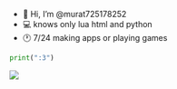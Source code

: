 - 👋 Hi, I’m @murat725178252
- 💻 knows only lua html and python
- 🕐 7/24 making apps or playing games
```python
print(":3")
```
<img src="https://github-readme-stats.vercel.app/api/top-langs/?username=murat725178252&langs_count=5&title_color=0891b2&text_color=ffffff&icon_color=0891b2&bg_color=1c1917&hide_border=true&locale=en&"> </img>
